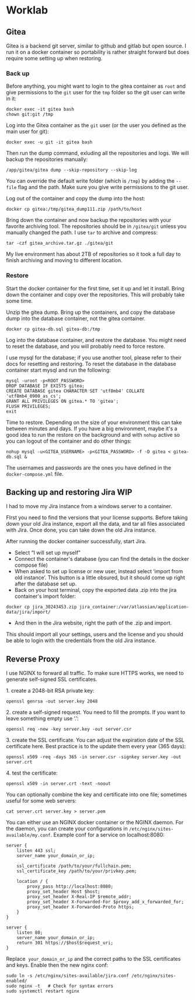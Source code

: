 # Worklab

## Gitea
Gitea is a backend git server, similar to github and gitlab but open source. I run it on a docker container so portability is rather straight forward but does require some setting up when restoring. 

### Back up

Before anything, you might want to login to the gitea container as `root` and give permissions to the `git` user for the `tmp` folder so the git user can write in it:

```plaintext
docker exec -it gitea bash
chown git:git /tmp
```

Log into the Gitea container as the `git` user (or the user you defined as the main user for git):

```plaintext
docker exec -u git -it gitea bash
```

Then run the dump command, exluding all the repositories and logs. We will backup the repositories manually:

```plaintext
/app/gitea/gitea dump --skip-repository --skip-log
```

You can override the default write folder (which is `/tmp`) by adding the `--file` flag and the path. Make sure you give write permissions to the git user.

Log out of the container and copy the dump into the host:

```plaintext
docker cp gitea:/tmp/gitea_dump111.zip /path/to/host
```

Bring down the container and now backup the repositories with your favorite archiving tool. The repositories should be in `/gitea/git` unless you manually changed the path. I use `tar` to archive and compress:

```plaintext
tar -czf gitea_archive.tar.gz ./gitea/git
```

My live environment has about 2TB of repositories so it took a full day to finish archiving and moving to different location.

### Restore

Start the docker container for the first time, set it up and let it install. Bring down the container and copy over the repositories. This will probably take some time.

Unzip the gitea dump. Bring up the containers, and copy the database dump into the database container, not the gitea container.

```plaintext
docker cp gitea-db.sql gitea-db:/tmp
```

Log into the database container, and restore the database. You might need to reset the database, and you will probably need to force restore.

I use mysql for the database; if you use another tool, please refer to their docs for resetting and restoring. To reset the database in the database container start mysql and run the following:

```plaintext
mysql -uroot -p<ROOT_PASSWORD>
DROP DATABASE IF EXISTS gitea; 
CREATE DATABASE gitea CHARACTER SET 'utf8mb4' COLLATE 'utf8mb4_0900_as_cs'; 
GRANT ALL PRIVILEGES ON gitea.* TO 'gitea'; 
FLUSH PRIVILEGES; 
exit
```

Time to restore. Depending on the size of your environment this can take between minutes and days. If you have a big environment, maybe it's a good idea to run the restore on the background and with `nohup` active so you can logout of the container and do other things:

```plaintext
nohup mysql -u<GITEA_USERNAME> -p<GITEA_PASSWORD> -f -D gitea < gitea-db.sql &
```

The usernames and passwords are the ones you have defined in the `docker-compose.yml` file.

## Backing up and restoring Jira WIP

I had to move my Jira instance from a windows server to a container.

FIrst you need to find the versions that your license supports. Before taking down your old Jira instance, export all the data, and tar all files associated with Jira. Once done, you can take down the old Jira instance. 

After running the docker container successfully, start Jira.

-   Select “I will set up myself”
-   Connect the container's database (you can find the details in the docker compose file)
-   When asked to set up license or new user, instead select ‘import from old instance’. This button is a little obsured, but it should come up right after the database set up.
-   Back on your host terminal, copy the exported data .zip into the jira container's import folder:

```plaintext
docker cp jira_30243453.zip jira_container:/var/atlassian/application-data/jira/import/
```

-   And then in the Jira website, right the path of the .zip and import.

This should import all your settings, users and the license and you should be able to login with the credentials from the old Jira instance.

## Reverse Proxy

I use NGINX to forward all traffic. To make sure HTTPS works, we need to generate self-signed SSL certificates.

1\. create a 2048-bit RSA private key:

```plaintext
openssl genrsa -out server.key 2048
```

2\. create a self-signed request. You need to fill the prompts. If you want to leave something empty use ‘.’:

```plaintext
openssl req -new -key server.key -out server.csr
```

3\. create the SSL certificate. You can adjust the expiration date of the SSL certificate here. Best practice is to the update them every year (365 days):

```plaintext
openssl x509 -req -days 365 -in server.csr -signkey server.key -out server.crt
```

4\. test the certificate:

```plaintext
openssl x509 -in server.crt -text -noout
```

You can optionally combine the key and certificate into one file; sometimes useful for some web servers:

```plaintext
cat server.crt server.key > server.pem
```

You can either use an NGINX docker container or the NGINX daemon. For the daemon, you can create your configurations in `/etc/nginx/sites-available/my.conf`. Example conf for a service on localhost:8080:

```plaintext
server {
    listen 443 ssl;
    server_name your_domain_or_ip;

    ssl_certificate /path/to/your/fullchain.pem;
    ssl_certificate_key /path/to/your/privkey.pem;

    location / {
        proxy_pass http://localhost:8080;
        proxy_set_header Host $host;
        proxy_set_header X-Real-IP $remote_addr;
        proxy_set_header X-Forwarded-For $proxy_add_x_forwarded_for;
        proxy_set_header X-Forwarded-Proto https;
    }
}

server {
    listen 80;
    server_name your_domain_or_ip;
    return 301 https://$host$request_uri;
}
```

Replace  `your_domain_or_ip` and the correct paths to the SSL certificates and keys. Enable then the new nginx conf:

```plaintext
sudo ln -s /etc/nginx/sites-available/jira.conf /etc/nginx/sites-enabled/
sudo nginx -t   # Check for syntax errors
sudo systemctl restart nginx
```